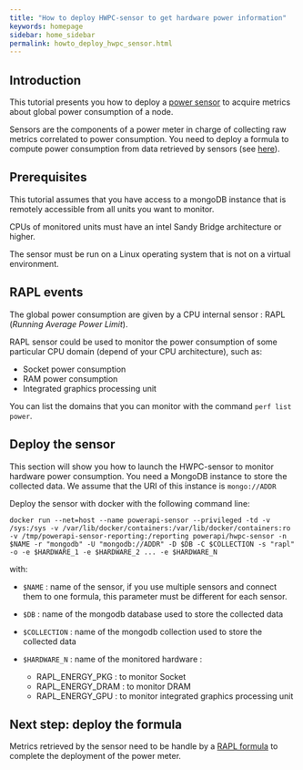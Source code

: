 ```yaml
---
title: "How to deploy HWPC-sensor to get hardware power information"
keywords: homepage
sidebar: home_sidebar 
permalink: howto_deploy_hwpc_sensor.html
---
```


## Introduction

This tutorial presents you how to deploy a [power sensor](hwpc.html) to acquire metrics about global power consumption of a node.

Sensors are the components of a power meter in charge of collecting raw metrics correlated to power consumption.
You need to deploy a formula to compute power consumption from data retrieved by sensors (see [here](howto_deploy_rapl_formula.html)).

## Prerequisites
This tutorial assumes that you have access to a mongoDB instance that is remotely accessible from all units you want to monitor.

CPUs of monitored units must have an intel Sandy Bridge architecture or higher.

The sensor must be run on a Linux operating system that is not on a virtual environment.

## RAPL events

The global power consumption are given by a CPU internal sensor : RAPL (*Running Average Power Limit*).

RAPL sensor could be used to monitor the power consumption of some particular CPU domain 
(depend of your CPU architecture), such as:

- Socket power consumption
- RAM power consumption
- Integrated graphics processing unit

You can list the domains that you can monitor with the command `perf list power`.

## Deploy the sensor

This section will show you how to launch the HWPC-sensor to monitor hardware power consumption. You need a MongoDB instance to store the collected data. We assume that the URI of this instance is `mongo://ADDR`

Deploy the sensor with docker with the following command line:

	docker run --net=host --name powerapi-sensor --privileged -td -v /sys:/sys -v /var/lib/docker/containers:/var/lib/docker/containers:ro -v /tmp/powerapi-sensor-reporting:/reporting powerapi/hwpc-sensor -n $NAME -r "mongodb" -U "mongodb://ADDR" -D $DB -C $COLLECTION -s "rapl" -o -e $HARDWARE_1 -e $HARDWARE_2 ... -e $HARDWARE_N
	
with: 

- `$NAME` : name of the sensor, if you use multiple sensors and connect them to one formula, this parameter must be different for each sensor.
- `$DB` : name of the mongodb database used to store the collected data
- `$COLLECTION` : name of the mongodb collection used to store the collected data
- `$HARDWARE_N` : name of the monitored hardware : 

	- RAPL_ENERGY_PKG : to monitor Socket
	- RAPL_ENERGY_DRAM : to monitor DRAM
	- RAPL_ENERGY_GPU : to monitor integrated graphics processing unit


## Next step: deploy the formula

Metrics retrieved by the sensor need to be handle by a [RAPL formula](howto_deploy_rapl_formula.html) to complete the deployment of the power meter.
